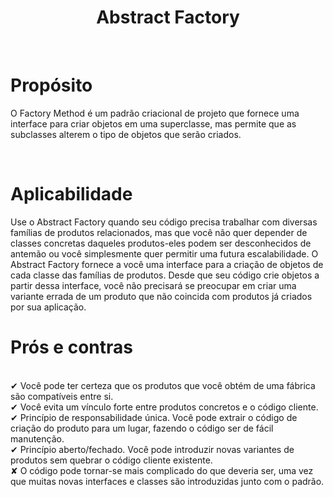 <h1 align="center">
  Abstract Factory
</h1>

<br>

# Propósito
 
O Factory Method é um padrão criacional de projeto que fornece uma interface para criar objetos em uma superclasse, mas permite que as subclasses alterem o tipo de objetos que serão criados.

<br> 

# Aplicabilidade

  Use o Abstract Factory quando seu código precisa trabalhar com diversas famílias de produtos relacionados, mas que você não quer depender de classes concretas daqueles produtos-eles podem ser desconhecidos de antemão ou você simplesmente quer permitir uma futura escalabilidade.
  O Abstract Factory fornece a você uma interface para a criação de objetos de cada classe das famílias de produtos. Desde que seu código crie objetos a partir dessa interface, você não precisará se preocupar em criar uma variante errada de um produto que não coincida com produtos já criados por sua aplicação.
  <br>
  
# Prós e contras
 
 <br>
✔  Você pode ter certeza que os produtos que você obtém de uma fábrica são compatíveis entre si.
 <br>
✔ Você evita um vínculo forte entre produtos concretos e o código cliente.
 <br>
✔ Princípio de responsabilidade única. Você pode extrair o código de criação do produto para um lugar, fazendo o código ser de fácil manutenção.
 <br>
✔ Princípio aberto/fechado. Você pode introduzir novas variantes de produtos sem quebrar o código cliente existente.
 <br>
✘  O código pode tornar-se mais complicado do que deveria ser, uma vez que muitas novas interfaces e classes são introduzidas junto com o padrão.
 
